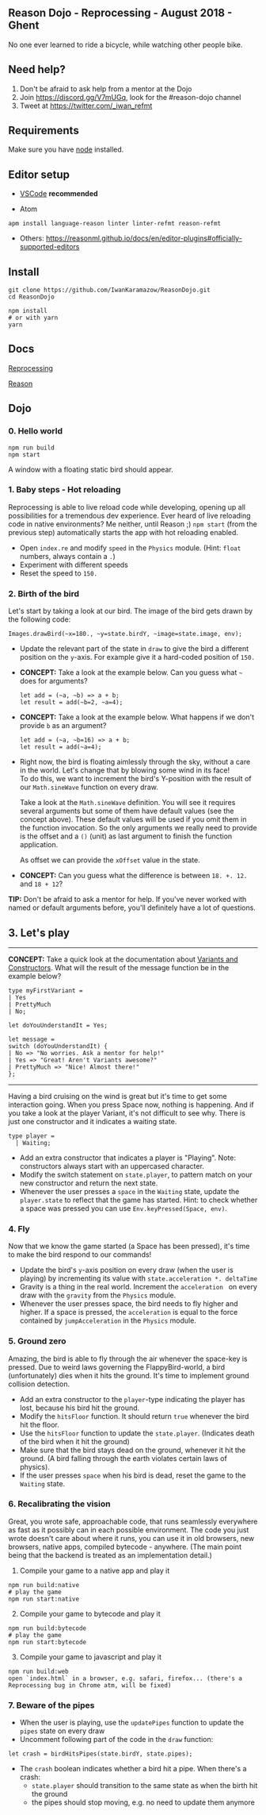 Reason Dojo - Reprocessing - August 2018 - Ghent
---

No one ever learned to ride a bicycle, while watching other people bike.

## Need help?

1) Don't be afraid to ask help from a mentor at the Dojo
2) Join https://discord.gg/V7mUGq, look for the #reason-dojo channel
3) Tweet at https://twitter.com/_iwan_refmt

## Requirements

Make sure you have [node](https://nodejs.org/en/) installed.

## Editor setup

* [VSCode](https://github.com/reasonml-editor/vscode-reasonml) **recommended**

* Atom
```
apm install language-reason linter linter-refmt reason-refmt
```

* Others: https://reasonml.github.io/docs/en/editor-plugins#officially-supported-editors

## Install
```
git clone https://github.com/IwanKaramazow/ReasonDojo.git
cd ReasonDojo

npm install
# or with yarn
yarn
```

## Docs

[Reprocessing](https://schmavery.github.io/reprocessing/)

[Reason](https://reasonml.github.io/docs/en/quickstart-javascript.html)

## Dojo

### 0. Hello world

```
npm run build
npm start
```
A window with a floating static bird should appear.

### 1. Baby steps - Hot reloading

Reprocessing is able to live reload code while developing, opening up all possibilities for a tremendous dev experience. Ever heard of live reloading code in native environments? Me neither, until Reason ;)
`npm start` (from the previous step) automatically starts the app with hot reloading enabled.

* Open `index.re` and modify `speed` in the `Physics` module. (Hint: `float` numbers, always contain a `.`)
* Experiment with different speeds
* Reset the speed to `150.`

### 2. Birth of the bird

Let's start by taking a look at our bird.
The image of the bird gets drawn by the following code:
```reason
Images.drawBird(~x=180., ~y=state.birdY, ~image=state.image, env);
```

* Update the relevant part of the state in `draw` to give the bird a different position on the `y`-axis. For example give it a hard-coded position of `150.`

* **CONCEPT:** Take a look at the example below. Can you guess what `~` does for arguments?

  ```reason
  let add = (~a, ~b) => a + b;
  let result = add(~b=2, ~a=4);
  ```

* **CONCEPT:** Take a look at the example below. What happens if we don't provide `b` as an argument?
  ```reason
  let add = (~a, ~b=16) => a + b;
  let result = add(~a=4);
  ```

* Right now, the bird is floating aimlessly through the sky, without a care in the world. Let's change that by blowing some wind in its face!  
To do this, we want to increment the bird's Y-position with the result of our `Math.sineWave` function on every draw.

  Take a look at the `Math.sineWave` definition. You will see it requires several arguments but some of them have default values (see the concept above). These default values will be used if you omit them in the function invocation. So the only arguments we really need to provide is the offset and a `()` (unit) as last argument to finish the function application.

  As offset we can provide the `xOffset` value in the state. 

* **CONCEPT:** Can you guess what the difference is between `18. +. 12.` and `18 + 12`?

**TIP:** Don't be afraid to ask a mentor for help. If you've never worked with named or default arguments before, you'll definitely have a lot of questions.

## 3. Let's play
---
**CONCEPT:** Take a quick look at the documentation about [Variants and Constructors](https://reasonml.github.io/docs/en/variant). What will the result of the message function be in the example below?

  ```reason
  type myFirstVariant =
  | Yes
  | PrettyMuch
  | No;

let doYouUnderstandIt = Yes;

let message =
  switch (doYouUnderstandIt) {
  | No => "No worries. Ask a mentor for help!"
  | Yes => "Great! Aren't Variants awesome?"
  | PrettyMuch => "Nice! Almost there!"
  };

  ```
---
Having a bird cruising on the wind is great but it's time to get some interaction going. When you press Space now, nothing is happening. And if you take a look at the player Variant, it's not difficult to see why. There is just one constructor and it indicates a waiting state.

```reason
type player =
  | Waiting;
```

* Add an extra constructor that indicates a player is "Playing". Note: constructors always start with an uppercased character.
* Modify the switch statement on `state.player`, to pattern match on your new constructor and return the next state.
* Whenever the user presses a `space` in the `Waiting` state, update the `player.state` to reflect that the game has started. Hint: to check whether a space was pressed you can use `Env.keyPressed(Space, env)`.

### 4. Fly

Now that we know the game started (a Space has been pressed), it's time to make the bird respond to our commands!

* Update the bird's `y`-axis position on every draw (when the user is playing) by incrementing its value with `state.acceleration *. deltaTime`
* Gravity is a thing in the real world. Increment the `acceleration ` on every draw with the `gravity` from the `Physics` module.
* Whenever the user presses space, the bird needs to fly higher and higher. If a space is pressed, the `acceleration` is equal to the force contained by `jumpAcceleration`  in the `Physics` module.

### 5. Ground zero

Amazing, the bird is able to fly through the air whenever the space-key is pressed. Due to weird laws governing the FlappyBird-world, a bird (unfortunately) dies when it hits the ground. It's time to implement ground collision detection.

* Add an extra constructor to the `player`-type indicating the player has lost, because his bird hit the ground.
* Modify the `hitsFloor` function. It should return `true` whenever the bird hit the floor.
* Use the `hitsFloor` function to update the `state.player`. (Indicates death of the bird when it hit the ground)
* Make sure that the bird stays dead on the ground, whenever it hit the ground. (A bird falling through the earth violates certain laws of physics).
* If the user presses `space` when his bird is dead, reset the game to the `Waiting` state.

### 6. Recalibrating the vision

Great, you wrote safe, approachable code, that runs seamlessly everywhere as fast as it possibly can in each possible environment. The code you just wrote doesn't care about where it runs, you can use it in old browsers, new browsers, native apps, compiled bytecode - anywhere. (The main point being that the backend is treated as an implementation detail.)

1. Compile your game to a native app and play it
```
npm run build:native
# play the game
npm run start:native
```

2. Compile your game to bytecode and play it
```
npm run build:bytecode
# play the game
npm run start:bytecode
```

3. Compile your game to javascript and play it
```
npm run build:web
open `index.html` in a browser, e.g. safari, firefox... (there's a Reprocessing bug in Chrome atm, will be fixed)
```

### 7. Beware of the pipes

* When the user is playing, use the `updatePipes` function to update the `pipes` state on every draw
* Uncomment following part of the code in the `draw`  function:
```reason
let crash = birdHitsPipes(state.birdY, state.pipes);
```
* The `crash` boolean indicates whether a bird hit a pipe. When there's a crash:
  - `state.player` should transition to the same state as when the birth hit the ground
  - the pipes should stop moving, e.g. no need to update them anymore
